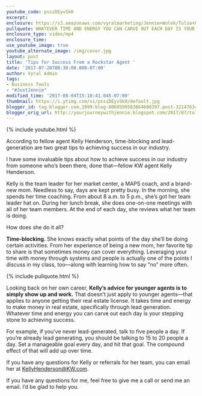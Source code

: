 ```yaml
---
youtube_code: pssiDEyvSk0
excerpt:
enclosure: https://s3.amazonaws.com/vyralmarketing/Jennie+Wolek/Tulsa+Real+Estate+Agent-+Successful+tips+with+Kelly+Henderson.mp4
pullquote: WHATEVER TIME AND ENERGY YOU CAN CARVE OUT EACH DAY IS YOUR STEPPING STONE TO ACHIEVING SUCCESS.
enclosure_type: video/mp4
enclosure_time:
use_youtube_image: true
youtube_alternate_image: /img/cover.jpg
layout: post
title: 'Tips for Success From a Rockstar Agent '
date: '2017-07-26T08:30:00.000-07:00'
author: Vyral Admin
tags:
- Business Tools
- "#JustJennie"
modified_time: '2017-08-04T15:10:41.045-07:00'
thumbnail: https://i.ytimg.com/vi/pssiDEyvSk0/default.jpg
blogger_id: tag:blogger.com,1999:blog-8069599583664600397.post-3214763455482309172
blogger_orig_url: http://yourjourneywithjennie.blogspot.com/2017/07/tulsa-real-estate-agent-successful-tips-with-kelly-henderson.html
---
```

{% include youtube.html %}

According to fellow agent Kelly Henderson, time-blocking and lead-generation are two great tips to achieving success in our industry.

I have some invaluable tips about how to achieve success in our industry from someone who’s been there, done that—fellow KW agent Kelly Henderson.

Kelly is the team leader for her market center, a MAPS coach, and a brand-new mom. Needless to say, days are kept pretty busy. In the morning, she spends her time coaching. From about 8 a.m. to 5 p.m., she’s got her team leader hat on. During her lunch break, she does one-on-one meetings with all of her team members. At the end of each day, she reviews what her team is doing.

How does she do it all?

**Time-blocking.** She knows exactly what points of the day she’ll be doing certain activities. From her experience of being a new mom, her favorite tip to share is that sometimes money can cover everything. Leveraging your time with money through systems and people is actually one of the points I discuss in my class, too—along with learning how to say “no” more often.

{% include pullquote.html %}

Looking back on her own career, **Kelly’s advice for younger agents is to simply show up and work.** That doesn’t just apply to younger agents—that applies to anyone getting their real estate license. It takes time and energy to make money in real estate, specifically through lead generation. Whatever time and energy you can carve out each day is your stepping stone to achieving success.

For example, if you’ve never lead-generated, talk to five people a day. If you’re already lead generating, you should be talking to 15 to 20 people a day. Set a manageable goal every day, and hit that goal. The compound effect of that will add up over time.

If you have any questions for Kelly or referrals for her team, you can email her at KellyHenderson@KW.com.

If you have any questions for me, feel free to give me a call or send me an email. I’d be glad to help you.
